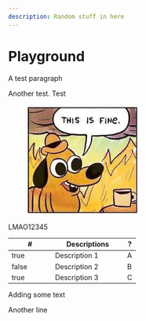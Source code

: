 ```yaml
---
description: Random stuff in here
---
```


# Playground

A test paragraph

Another test. Test

<figure><img src=".gitbook/assets/this is fine.jpeg" alt=""><figcaption></figcaption></figure>

LMAO12345

<table><thead><tr><th width="74.45371592154406" data-type="checkbox">#</th><th width="133">Descriptions</th><th>?</th></tr></thead><tbody><tr><td>true</td><td>Description 1</td><td>A</td></tr><tr><td>false</td><td>Description 2</td><td>B</td></tr><tr><td>true</td><td>Description 3</td><td>C</td></tr></tbody></table>

Adding some text

Another line
